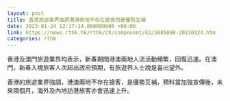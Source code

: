 ```yaml
---
layout: post
title: 香港旅遊業界強調港澳兩地不存在搶客而是優勢互補
date: 2023-01-24 12:17:14.000000000 +08:00
link: https://news.rthk.hk/rthk/ch/component/k2/1685090-20230124.htm
categories: rthk
---
```


香港及澳門旅遊業界均表示，新春期間港澳兩地人流活動頻繁，回復迅速。在澳門，新春入境旅客人次超出政府預期，有旅遊界人士說是喜出望外。

香港的旅遊業界強調，港澳兩地不存在搶客，是優勢互補，預料當加強宣傳後，未來兩個月，海外及內地訪港旅客亦會迅速上升。
